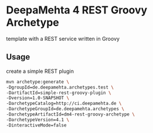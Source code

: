 # DeepaMehta 4 REST Groovy Archetype

template with a REST service written in Groovy

## Usage

create a simple REST plugin

```sh
mvn archetype:generate \
-DgroupId=de.deepamehta.archetypes.test \
-DartifactId=simple-rest-groovy-plugin \
-Dversion=1.0-SNAPSHOT \
-DarchetypeCatalog=http://ci.deepamehta.de \
-DarchetypeGroupId=de.deepamehta.archetypes \
-DarchetypeArtifactId=dm4-rest-groovy-archetype \
-DarchetypeVersion=4.1 \
-DinteractiveMode=false
```
